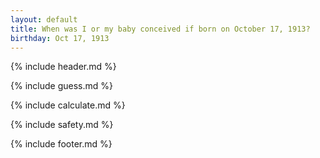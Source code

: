 ```yaml
---
layout: default
title: When was I or my baby conceived if born on October 17, 1913?
birthday: Oct 17, 1913
---
```


{% include header.md %}

{% include guess.md %}

{% include calculate.md %}

{% include safety.md %}

{% include footer.md %}



